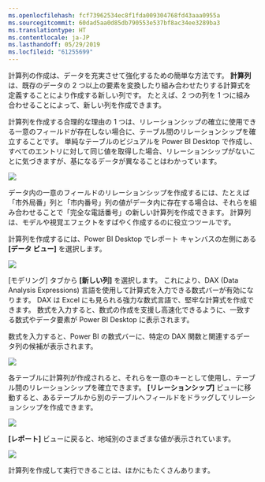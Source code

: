```yaml
---
ms.openlocfilehash: fcf73962534ec8f1fda009304768fd43aaa0955a
ms.sourcegitcommit: 60dad5aa0d85db790553e537bf8ac34ee3289ba3
ms.translationtype: HT
ms.contentlocale: ja-JP
ms.lasthandoff: 05/29/2019
ms.locfileid: "61255699"
---
```

計算列の作成は、データを充実させて強化するための簡単な方法です。 **計算列**は、既存のデータの 2 つ以上の要素を変換したり組み合わせたりする計算式を定義することにより作成する新しい列です。 たとえば、2 つの列を 1 つに組み合わせることによって、新しい列を作成できます。

計算列を作成する合理的な理由の 1 つは、リレーションシップの確立に使用できる一意のフィールドが存在しない場合に、テーブル間のリレーションシップを確立することです。 単純なテーブルのビジュアルを Power BI Desktop で作成し、すべてのエントリに対して同じ値を取得した場合、リレーションシップがないことに気づきますが、基になるデータが異なることはわかっています。

![](media/2-3-create-calculated-columns/2-3_1.png)

データ内の一意のフィールドのリレーションシップを作成するには、たとえば「市外局番」列と「市内番号」列の値がデータ内に存在する場合は、それらを組み合わせることで「完全な電話番号」の新しい計算列を作成できます。 計算列は、モデルや視覚エフェクトをすばやく作成するのに役立つツールです。

計算列を作成するには、Power BI Desktop でレポート キャンバスの左側にある **[データ ビュー]** を選択します。

![](media/2-3-create-calculated-columns/2-3_2.png)

[モデリング] タブから **[新しい列]** を選択します。 これにより、DAX (Data Analysis Expressions) 言語を使用して計算式を入力できる数式バーが有効になります。 DAX は Excel にも見られる強力な数式言語で、堅牢な計算式を作成できます。 数式を入力すると、数式の作成を支援し高速化できるように、一致する数式やデータ要素が Power BI Desktop に表示されます。

数式を入力すると、Power BI の数式バーに、特定の DAX 関数と関連するデータ列の候補が表示されます。

![](media/2-3-create-calculated-columns/2-3_3.png)

各テーブルに計算列が作成されると、それらを一意のキーとして使用し、テーブル間のリレーションシップを確立できます。 **[リレーションシップ]** ビューに移動すると、あるテーブルから別のテーブルへフィールドをドラッグしてリレーションシップを作成できます。

![](media/2-3-create-calculated-columns/2-3_4.png)

**[レポート]** ビューに戻ると、地域別のさまざまな値が表示されています。

![](media/2-3-create-calculated-columns/2-3_5.png)

計算列を作成して実行できることは、ほかにもたくさんあります。

